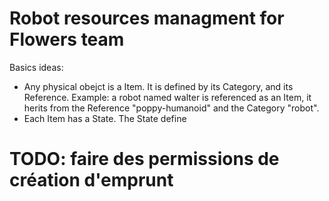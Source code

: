 # Robot resources managment for Flowers team

Basics ideas:
* Any physical obejct is a Item. It is defined by its Category, and its Reference. Example: a robot named walter is referenced as an Item, it herits from the Reference "poppy-humanoid" and the Category "robot".
* Each Item has a State. The State define 

# TODO: faire des permissions de création d'emprunt


 

